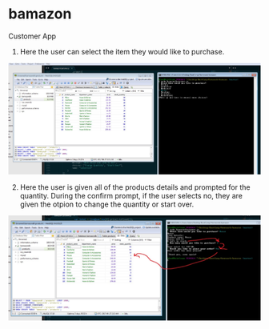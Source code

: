 # bamazon

Customer App
1.  Here the user can select the item they would like to purchase.

![1_select_product.jpg](/customer_demo/1_select_product.jpg)



2.  Here the user is given all of the products details and prompted for the quantity.  During the confirm prompt, if the user selects no, they are given the otpion to change the quantity or start over.

![2_quantity_update.jpg](/customer_demo/2_quantity_update.jpg)
 
 
 
